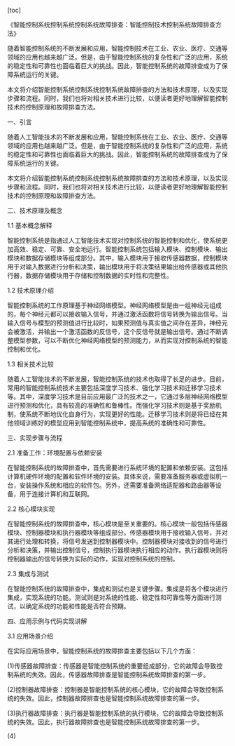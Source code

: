 
[toc]                    
                
                
《智能控制系统控制系统控制系统故障排查：智能控制技术控制系统故障排查方法》

随着智能控制系统的不断发展和应用，智能控制技术在工业、农业、医疗、交通等领域的应用也越来越广泛。但是，由于智能控制系统的复杂性和广泛的应用，系统的稳定性和可靠性也面临着巨大的挑战。因此，智能控制系统的故障排查成为了保障系统运行的关键。

本文将介绍智能控制系统控制系统控制系统故障排查的方法和技术原理，以及实现步骤和流程。同时，我们也将对相关技术进行比较，以便读者更好地理解智能控制技术的控制原理和故障排查方法。

一、引言

随着人工智能技术的不断发展和应用，智能控制系统在工业、农业、医疗、交通等领域的应用也越来越广泛。但是，由于智能控制系统的复杂性和广泛的应用，系统的稳定性和可靠性也面临着巨大的挑战。因此，智能控制系统的故障排查成为了保障系统运行的关键。

本文将介绍智能控制系统控制系统控制系统故障排查的方法和技术原理，以及实现步骤和流程。同时，我们也将对相关技术进行比较，以便读者更好地理解智能控制技术的控制原理和故障排查方法。

二、技术原理及概念

1.1 基本概念解释

智能控制系统是指通过人工智能技术实现对控制系统的智能控制和优化，使系统更加高效、稳定、可靠、安全地运行。智能控制系统包括输入模块、控制模块、输出模块和数据存储模块等组成部分。其中，输入模块用于接收传感器数据，控制模块用于对输入数据进行分析和决策，输出模块用于将决策结果输出给传感器或其他执行器，数据存储模块用于存储和控制数据的实时性和完整性。

1.2 技术原理介绍

智能控制系统的工作原理基于神经网络模型。神经网络模型是由一组神经元组成的，每个神经元都可以接收输入信号，并通过激活函数将信号转换为输出信号。当输入信号与模型的预测值进行比较时，如果预测值与真实值之间存在差异，神经元会被激活，并输出一个激活函数的反信号，这个反信号就是输出信号。通过不断调整模型参数，可以不断优化神经网络模型的预测能力，从而实现对控制系统的智能控制和优化。

1.3 相关技术比较

随着人工智能技术的不断发展，智能控制系统的技术也取得了长足的进步。目前，常用的智能控制系统技术主要包括深度学习技术、强化学习技术和迁移学习技术等。其中，深度学习技术是目前应用最广泛的技术之一，它通过多层神经网络模型进行预测和优化，具有较高的准确性和鲁棒性。而强化学习技术则是基于奖励机制，使系统不断地优化自身行为，实现更好的性能。迁移学习技术则是将已经在其他领域训练好的模型应用到智能控制系统中，提高系统的准确性和可靠性。

三、实现步骤与流程

2.1 准备工作：环境配置与依赖安装

在智能控制系统的故障排查中，首先需要进行系统环境的配置和依赖安装。这包括计算机硬件环境的配置和软件环境的安装。具体来说，需要准备服务器或虚拟机一台，安装操作系统和相应的软件包。另外，还需要准备网络适配器和路由器等设备，用于连接计算机和互联网。

2.2 核心模块实现

在智能控制系统的故障排查中，核心模块是至关重要的。核心模块一般包括传感器模块、控制器模块和执行器模块等组成部分。传感器模块用于接收输入信号，并对其进行处理和转换，将信号发送到控制器模块中。控制器模块对接收到的信号进行分析和决策，并输出控制信号，控制执行器模块执行相应的动作。执行器模块则将控制器输出的信号转换为实际的动作，实现对控制系统的控制。

2.3 集成与测试

在智能控制系统的故障排查中，集成和测试也是关键步骤。集成是将各个模块进行集成，实现系统的功能。测试则是对系统的性能、稳定性和可靠性等方面进行测试，以确定系统的功能和性能是否符合预期。

四、应用示例与代码实现讲解

3.1 应用场景介绍

在实际应用场景中，智能控制系统的故障排查主要包括以下几个方面：

(1)传感器故障排查：传感器是智能控制系统的重要组成部分，它的故障会导致控制系统的失效。因此，传感器故障排查是智能控制系统故障排查的第一步。

(2)控制器故障排查：控制器是智能控制系统的核心模块，它的故障会导致控制系统的失效。因此，控制器故障排查也是智能控制系统故障排查的第一步。

(3)执行器故障排查：执行器是智能控制系统的执行模块，它的故障会导致控制系统的失效。因此，执行器故障排查也是智能控制系统故障排查的第一步。

(4)

